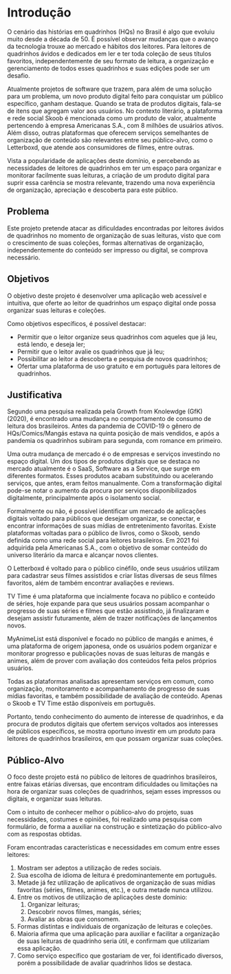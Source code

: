 # Introdução

O cenário das histórias em quadrinhos (HQs) no Brasil é algo que evoluiu muito desde a década de 50. É possível observar mudanças que o avanço da tecnologia trouxe ao mercado e hábitos dos leitores. Para leitores de quadrinhos ávidos e dedicados em ler e ter toda coleção de seus títulos favoritos, independentemente de seu formato de leitura, a organização e gerenciamento de todos esses quadrinhos e suas edições pode ser um desafio.

Atualmente projetos de software que trazem, para além de uma solução para um problema, um novo produto digital feito para conquistar um público específico, ganham destaque. Quando se trata de produtos digitais, fala-se de itens que agregam valor aos usuários. No contexto literário, a plataforma e rede social Skoob é mencionada como um produto de valor, atualmente pertencendo à empresa Americanas S.A., com 8 milhões de usuários ativos. Além disso, outras plataformas que oferecem serviços semelhantes de organização de conteúdo são relevantes entre seu público-alvo, como o Letterboxd, que atende aos consumidores de filmes, entre outras.

Vista a popularidade de aplicações deste domínio, e percebendo as necessidades de leitores de quadrinhos em ter um espaço para organizar e monitorar facilmente suas leituras, a criação de um produto digital para suprir essa carência se mostra relevante, trazendo uma nova experiência de organização, apreciação e descoberta para este público.


## Problema

Este projeto pretende atacar as dificuldades encontradas por leitores ávidos de quadrinhos no momento de organização de suas leituras, visto que com o crescimento de suas coleções, formas alternativas de organização, independentemente do conteúdo ser impresso ou digital, se comprova necessário.


## Objetivos

O objetivo deste projeto é desenvolver uma aplicação web acessível e intuitiva, que oferte ao leitor de quadrinhos um espaço digital onde possa organizar suas leituras e coleções.

Como objetivos específicos, é possível destacar:
- Permitir que o leitor organize seus quadrinhos com aqueles que já leu, está lendo, e deseja ler;
- Permitir que o leitor avalie os quadrinhos que já leu;
- Possibilitar ao leitor a descoberta e pesquisa de novos quadrinhos;
- Ofertar uma plataforma de uso gratuito e em português para leitores de quadrinhos.


## Justificativa

Segundo uma pesquisa realizada pela Growth from Knolewdge (GfK) (2020), é encontrado uma mudança no comportamento de consumo de leitura dos brasileiros. Antes da pandemia de COVID-19 o gênero de HQs/Comics/Mangás estava na quinta posição de mais vendidos, e após a pandemia os quadrinhos subiram para segunda, com romance em primeiro.

Uma outra mudança de mercado é o de empresas e serviços investindo no espaço digital. Um dos tipos de produtos digitais que se destaca no mercado atualmente é o SaaS, Software as a Service, que surge em diferentes formatos. Esses produtos acabam substituindo ou acelerando serviços, que antes, eram feitos manualmente. Com a transformação digital pode-se notar o aumento da procura por serviços disponibilizados digitalmente, principalmente após o isolamento social. 

Formalmente ou não, é possível identificar um mercado de aplicações digitais voltado para públicos que desejam organizar, se conectar, e encontrar informações de suas mídias de entretenimento favoritas. Existe plataformas voltadas para o público de livros, como o Skoob, sendo definida como uma rede social para leitores brasileiros. Em 2021 foi adquirida pela Americanas S.A., com o objetivo de somar conteúdo do universo literário da marca e alcançar novos clientes.

O Letterboxd é voltado para o público cinéfilo, onde seus usuários utilizam para cadastrar seus filmes assistidos e criar listas diversas de seus filmes favoritos, além de também encontrar avaliações e reviews.

TV Time é uma plataforma que incialmente focava no público e conteúdo de séries, hoje expande para que seus usuários possam acompanhar o progresso de suas séries e filmes que estão assistindo, já finalizaram e desejam assistir futuramente, além de trazer notificações de lançamentos novos.
 
MyAnimeList está disponível e focado no público de mangás e animes, é uma plataforma de origem japonesa, onde os usuários podem organizar e monitorar progresso e publicações novas de suas leituras de mangás e animes, além de prover com avaliação dos conteúdos feita pelos próprios usuários.

Todas as plataformas analisadas apresentam serviços em comum, como organização, monitoramento e acompanhamento de progresso de suas mídias favoritas, e também possibilidade de avaliação de conteúdo. Apenas o Skoob e TV Time estão disponíveis em português.

Portanto, tendo conhecimento do aumento de interesse de quadrinhos, e da procura de produtos digitais que ofertem serviços voltados aos interesses de públicos específicos, se mostra oportuno investir em um produto para leitores de quadrinhos brasileiros, em que possam organizar suas coleções.


## Público-Alvo

O foco deste projeto está no público de leitores de quadrinhos brasileiros, entre faixas etárias diversas, que encontram dificuldades ou limitações na hora de organizar suas coleções de quadrinhos, sejam esses impressos ou digitais, e organizar suas leituras.

Com o intuito de conhecer melhor o público-alvo do projeto, suas necessidades, costumes e opiniões, foi realizado uma pesquisa com formulário, de forma a auxiliar na construção e sintetização do público-alvo com as respostas obtidas.

Foram encontradas características e necessidades em comum entre esses leitores:

1. Mostram ser adeptos a utilização de redes sociais.
2. Sua escolha de idioma de leitura é predominantemente em português.
3. Metade já fez utilização de aplicativos de organização de suas mídias favoritas (séries, filmes, animes, etc.), e outra metade nunca utilizou.
4. Entre os motivos de utilização de aplicações deste domínio:
	1. Organizar leituras;
	2. Descobrir novos filmes, mangás, séries;
	3. Avaliar as obras que consomem.
5. Formas distintas e individuais de organização de leituras e coleções.
6. Maioria afirma que uma aplicação para auxiliar e facilitar a organização de suas leituras de quadrinho seria útil, e confirmam que utilizariam essa aplicação.
7. Como serviço específico que gostariam de ver, foi identificado diversos, porém a possibilidade de avaliar quadrinhos lidos se destaca.